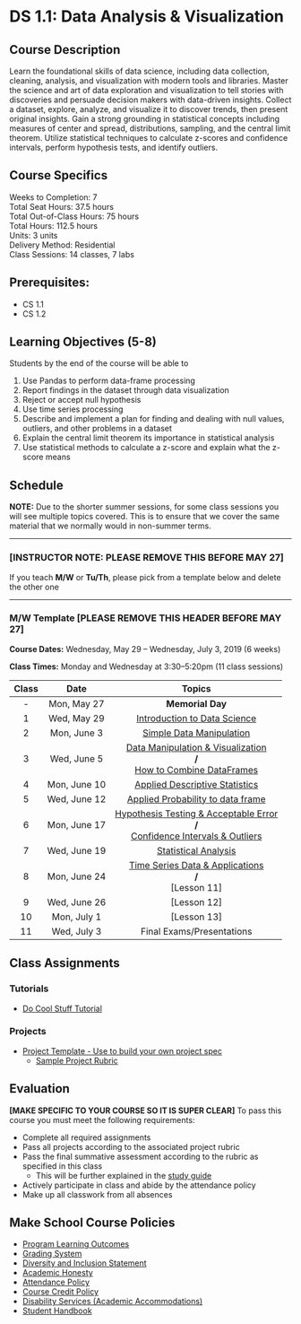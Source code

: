 # DS 1.1: Data Analysis & Visualization

## Course Description

Learn the foundational skills of data science, including data collection, cleaning, analysis, and visualization with modern tools and libraries.
Master the science and art of data exploration and visualization to tell stories with discoveries and persuade decision makers with data-driven insights.
Collect a dataset, explore, analyze, and visualize it to discover trends, then present original insights.
Gain a strong grounding in statistical concepts including measures of center and spread, distributions, sampling, and the central limit theorem.
Utilize statistical techniques to calculate z-scores and confidence intervals, perform hypothesis tests, and identify outliers.

## Course Specifics

Weeks to Completion:  7 <br>
Total Seat Hours:  37.5 hours <br>
Total Out-of-Class Hours: 75 hours <br>
Total Hours: 112.5 hours <br>
Units:  3 units <br>
Delivery Method:  Residential <br>
Class Sessions:  14 classes, 7 labs

## Prerequisites:  

- CS 1.1
- CS 1.2

## Learning Objectives (5-8)

Students by the end of the course will be able to

1. Use Pandas to perform data-frame processing
1. Report findings in the dataset through data visualization
1. Reject or accept null hypothesis
1. Use time series processing
1. Describe and implement a plan for finding and dealing with null values, outliers, and other problems in a dataset
1. Explain the central limit theorem its importance in statistical analysis
1. Use statistical methods to calculate a z-score and explain what the z-score means

## Schedule

**NOTE:** Due to the shorter summer sessions, for some class sessions you will see multiple topics covered. This is to ensure that we cover the same material that we normally would in non-summer terms.

---
### **[INSTRUCTOR NOTE: PLEASE REMOVE THIS BEFORE MAY 27]**
If you teach **M/W** or **Tu/Th**, please pick from a template below and delete the other one

---
### M/W Template **[PLEASE REMOVE THIS HEADER BEFORE MAY 27]**
**Course Dates:** Wednesday, May 29 – Wednesday, July 3, 2019 (6 weeks)

**Class Times:** Monday and Wednesday at 3:30–5:20pm (11 class sessions)

| Class |          Date          |                 Topics                  |
|:-----:|:----------------------:|:---------------------------------------:|
|  - |  Mon, May 27                         | **Memorial Day** |
|  1 |  Wed, May 29                      | [Introduction to Data Science] |
|  2 |  Mon, June 3                         | [Simple Data Manipulation] |
|  3 |  Wed, June 5                     | [Data Manipulation & Visualization] <br/> **/** <br/> [How to Combine DataFrames] |
|  4 |  Mon, June 10                        | [Applied Descriptive Statistics] |
|  5 |  Wed, June 12                     | [Applied Probability to data frame] |
|  6 |  Mon, June 17                        | [Hypothesis Testing & Acceptable Error] <br/> **/** <br/> [Confidence Intervals & Outliers] |
|  7 |  Wed, June 19                     | [Statistical Analysis] |
|  8 |  Mon, June 24                        | [Time Series Data & Applications] <br/> **/** <br/> [Lesson 11] |
| 9 |  Wed, June 26                        | [Lesson 12] |
| 10 |  Mon, July 1                           | [Lesson 13] |  
| 11 |  Wed, July 3                        | Final Exams/Presentations |



[Introduction to Data Science]: Lessons/IntroductiontoDataScience.md
[Simple Data Manipulation]: Lessons/SimpleDataManipulation.md
[Data Manipulation & Visualization]: Lessons/DataManipulationVisualization.md
[How to Combine DataFrames]: Lessons/HowtoCombineDataFrames.md
[Applied Descriptive Statistics]: Lessons/AppliedDescriptiveStatistics.md
[Applied Probability to data frame]: Lessons/AppliedProbabilitytodataframe.md
[Hypothesis Testing & Acceptable Error]: Lessons/HypothesisTesting.md
[Confidence Intervals & Outliers]: Lessons/ConfidenceIntervals.md
[Statistical Analysis]: Lessons/StatisticalAnalysis.md
[Time Series Data & Applications]: Lessons/TimeSeriesData.md

## Class Assignments

### Tutorials

- [Do Cool Stuff Tutorial]()

### Projects

- [Project Template - Use to build your own project spec](https://docs.google.com/document/d/1j4ualsYjrd-7ePdyP3KU03xrpg41k1AoSU0YKkx9_I8/edit?usp=sharing)
    -   [Sample Project Rubric](Sample_Rubric.md)

## Evaluation
**[MAKE SPECIFIC TO YOUR COURSE SO IT IS SUPER CLEAR]**
To pass this course you must meet the following requirements:

- Complete all required assignments
- Pass all projects according to the associated project rubric
- Pass the final summative assessment according to the rubric as specified in this class
    - This will be further explained in the [study guide](ADD_STUDY_GUIDE_LNK)
- Actively participate in class and abide by the attendance policy
- Make up all classwork from all absences

## Make School Course Policies

- [Program Learning Outcomes](https://make.sc/program-learning-outcomes)
- [Grading System](https://make.sc/grading-system)
- [Diversity and Inclusion Statement](https://make.sc/diversity-and-inclusion-statement)
- [Academic Honesty](https://make.sc/academic-honesty-policy)
- [Attendance Policy](https://make.sc/attendance-policy)
- [Course Credit Policy](https://make.sc/course-credit-policy)
- [Disability Services (Academic Accommodations)](https://make.sc/disability-services)
- [Student Handbook](https://make.sc/student-handbook)
